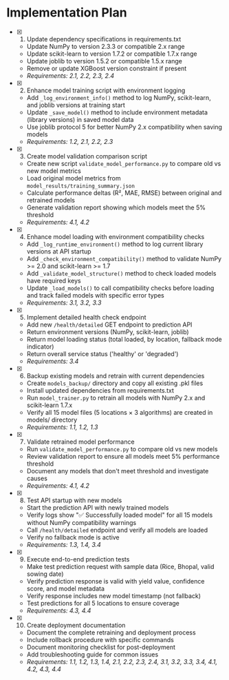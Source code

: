 # Implementation Plan

- [x] 1. Update dependency specifications in requirements.txt
  - Update NumPy to version 2.3.3 or compatible 2.x range
  - Update scikit-learn to version 1.7.2 or compatible 1.7.x range
  - Update joblib to version 1.5.2 or compatible 1.5.x range
  - Remove or update XGBoost version constraint if present
  - _Requirements: 2.1, 2.2, 2.3, 2.4_

- [x] 2. Enhance model training script with environment logging
  - Add `_log_environment_info()` method to log NumPy, scikit-learn, and joblib versions at training start
  - Update `_save_model()` method to include environment metadata (library versions) in saved model data
  - Use joblib protocol 5 for better NumPy 2.x compatibility when saving models
  - _Requirements: 1.2, 2.1, 2.2, 2.3_

- [x] 3. Create model validation comparison script
  - Create new script `validate_model_performance.py` to compare old vs new model metrics
  - Load original model metrics from `model_results/training_summary.json`
  - Calculate performance deltas (R², MAE, RMSE) between original and retrained models
  - Generate validation report showing which models meet the 5% threshold
  - _Requirements: 4.1, 4.2_

- [x] 4. Enhance model loading with environment compatibility checks
  - Add `_log_runtime_environment()` method to log current library versions at API startup
  - Add `_check_environment_compatibility()` method to validate NumPy >= 2.0 and scikit-learn >= 1.7
  - Add `_validate_model_structure()` method to check loaded models have required keys
  - Update `_load_models()` to call compatibility checks before loading and track failed models with specific error types
  - _Requirements: 3.1, 3.2, 3.3_

- [x] 5. Implement detailed health check endpoint
  - Add new `/health/detailed` GET endpoint to prediction API
  - Return environment versions (NumPy, scikit-learn, joblib)
  - Return model loading status (total loaded, by location, fallback mode indicator)
  - Return overall service status ('healthy' or 'degraded')
  - _Requirements: 3.4_

- [x] 6. Backup existing models and retrain with current dependencies
  - Create `models_backup/` directory and copy all existing .pkl files
  - Install updated dependencies from requirements.txt
  - Run `model_trainer.py` to retrain all models with NumPy 2.x and scikit-learn 1.7.x
  - Verify all 15 model files (5 locations × 3 algorithms) are created in models/ directory
  - _Requirements: 1.1, 1.2, 1.3_

- [x] 7. Validate retrained model performance
  - Run `validate_model_performance.py` to compare old vs new models
  - Review validation report to ensure all models meet 5% performance threshold
  - Document any models that don't meet threshold and investigate causes
  - _Requirements: 4.1, 4.2_

- [x] 8. Test API startup with new models
  - Start the prediction API with newly trained models
  - Verify logs show "✅ Successfully loaded model" for all 15 models without NumPy compatibility warnings
  - Call `/health/detailed` endpoint and verify all models are loaded
  - Verify no fallback mode is active
  - _Requirements: 1.3, 1.4, 3.4_

- [x] 9. Execute end-to-end prediction tests
  - Make test prediction request with sample data (Rice, Bhopal, valid sowing date)
  - Verify prediction response is valid with yield value, confidence score, and model metadata
  - Verify response includes new model timestamp (not fallback)
  - Test predictions for all 5 locations to ensure coverage
  - _Requirements: 4.3, 4.4_

- [x] 10. Create deployment documentation
  - Document the complete retraining and deployment process
  - Include rollback procedure with specific commands
  - Document monitoring checklist for post-deployment
  - Add troubleshooting guide for common issues
  - _Requirements: 1.1, 1.2, 1.3, 1.4, 2.1, 2.2, 2.3, 2.4, 3.1, 3.2, 3.3, 3.4, 4.1, 4.2, 4.3, 4.4_
